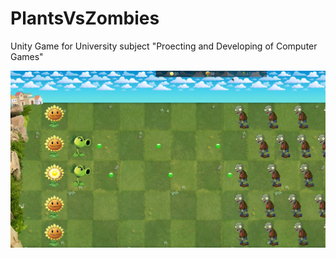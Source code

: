 # PlantsVsZombies
Unity Game for University subject "Proecting and Developing of Computer Games"

![Image of Project](https://github.com/theoddora/PlantsVsZombies/blob/master/Game/Assets/Images/Screenshot%202020-07-01%20at%2018.26.07.png)
